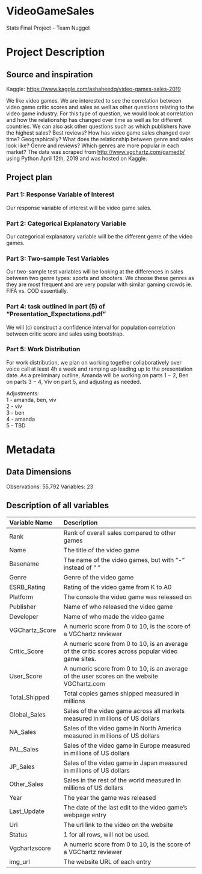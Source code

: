 # VideoGameSales
Stats Final Project - Team Nugget


# Project Description
## Source and inspiration
Kaggle: https://www.kaggle.com/ashaheedq/video-games-sales-2019

We like video games. We are interested to see the correlation between video game critic scores and sales as well as other questions relating to the video game industry. For this type of question, we would look at correlation and how the relationship has changed over time as well as for different countries. We can also ask other questions such as which publishers have the highest sales? Best reviews? How has video game sales changed over time? Geographically? What does the relationship between genre and sales look like? Genre and reviews? Which genres are more popular in each market?
The data was scraped from http://www.vgchartz.com/gamedb/ using Python April 12th, 2019 and was hosted on Kaggle.


## Project plan

### Part 1: Response Variable of Interest
Our response variable of interest will be video game sales.
 
 
### Part 2: Categorical Explanatory Variable 
Our categorical explanatory variable will be the different genre of the video games.
 
 
### Part 3: Two-sample Test Variables
Our two-sample test variables will be looking at the differences in sales between two genre types: sports and shooters. We choose these genres as they are most frequent and are very popular with similar gaming crowds ie. FIFA vs. COD essentially. 
 
 
### Part 4: task outlined in part (5) of “Presentation_Expectations.pdf”
We will (c) construct a confidence interval for population correlation between critic score and sales using bootstrap. 
 
 
### Part 5: Work Distribution
For work distribution, we plan on working together collaboratively over voice call at least 4h a week and ramping up leading up to the presentation date. As a preliminary outline, Amanda will be working on parts 1 − 2, Ben on parts 3 − 4, Viv on part 5, and adjusting as needed.   
   
Adjustments:  
1 - amanda, ben, viv  
2 - viv  
3 - ben  
4 - amanda  
5 - TBD  
   
  
# Metadata
## Data Dimensions
Observations: 55,792
Variables: 23


## Description of all variables

|Variable Name |Description                                            |
|:-------------|:------------------------------------------------------|
|Rank          |Rank of overall sales compared to other games          |
|Name          |The title of the video game                            |
|Basename      |The name of the video games, but with “-” instead of “ ”|
|Genre         |Genre of the video game                                |
|ESRB_Rating   |Rating of the video game from K to A0                  |
|Platform      |The console the video game was released on             |
|Publisher     |Name of who released the video game                    |
|Developer     |Name of who made the video game                        |
|VGChartz_Score |A numeric score from 0 to 10, is the score of a VGChartz reviewer|
|Critic_Score  |A numeric score from 0 to 10, is an average of the critic scores across popular video game sites. |
|User_Score    |A numeric score from 0 to 10, is an average of the user scores on the website VGChartz.com|
|Total_Shipped |Total copies games shipped measured in millions        |
|Global_Sales  |Sales of the video game across all markets measured in millions of US dollars|
|NA_Sales      |Sales of the video game in North America measured in millions of US dollars|
|PAL_Sales     |Sales of the video game in Europe measured in millions of US dollars|
|JP_Sales      |Sales of the video game in Japan measured in millions of US dollars|
|Other_Sales   |Sales in the rest of the world measured in millions of US dollars|
|Year          |The year the game was released                         |
|Last_Update   |The date of the last edit to the video game’s webpage entry|
|Url           |The url link to the video on the website               |
|Status        |1 for all rows, will not be used.                      |
|Vgchartzscore |A numeric score from 0 to 10, is the score of a VGChartz reviewer|
|img_url       |The website URL of each entry                          |
